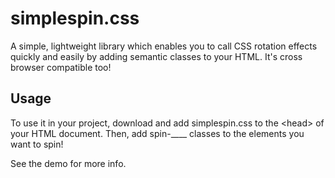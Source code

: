 simplespin.css
==============

A simple, lightweight library which enables you to call CSS rotation effects quickly and easily by adding semantic classes to your HTML. It's cross browser compatible too!

## Usage

To use it in your project, download and add simplespin.css to the &lt;head> of your HTML document.
Then, add spin-____ classes to the elements you want to spin!

See the demo for more info.